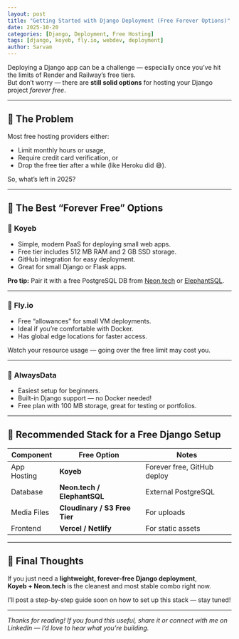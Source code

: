 ```yaml
---
layout: post
title: "Getting Started with Django Deployment (Free Forever Options)"
date: 2025-10-20
categories: [Django, Deployment, Free Hosting]
tags: [django, koyeb, fly.io, webdev, deployment]
author: Sarvam
---
```


Deploying a Django app can be a challenge — especially once you’ve hit the limits of Render and Railway’s free tiers.  
But don’t worry — there are **still solid options** for hosting your Django project *forever free*.

---

## 🧭 The Problem

Most free hosting providers either:
- Limit monthly hours or usage,  
- Require credit card verification, or  
- Drop the free tier after a while (like Heroku did 😅).

So, what’s left in 2025?

---

## 🚀 The Best “Forever Free” Options

### 🥇 **Koyeb**
- Simple, modern PaaS for deploying small web apps.
- Free tier includes 512 MB RAM and 2 GB SSD storage.
- GitHub integration for easy deployment.
- Great for small Django or Flask apps.

**Pro tip:** Pair it with a free PostgreSQL DB from [Neon.tech](https://neon.tech) or [ElephantSQL](https://www.elephantsql.com/).

---

### 🥈 **Fly.io**
- Free “allowances” for small VM deployments.
- Ideal if you’re comfortable with Docker.
- Has global edge locations for faster access.

Watch your resource usage — going over the free limit may cost you.

---

### 🥉 **AlwaysData**
- Easiest setup for beginners.
- Built-in Django support — no Docker needed!
- Free plan with 100 MB storage, great for testing or portfolios.

---

## 🧰 Recommended Stack for a Free Django Setup

| Component | Free Option | Notes |
|------------|--------------|-------|
| App Hosting | **Koyeb** | Forever free, GitHub deploy |
| Database | **Neon.tech / ElephantSQL** | External PostgreSQL |
| Media Files | **Cloudinary / S3 Free Tier** | For uploads |
| Frontend | **Vercel / Netlify** | For static assets |

---

## 🎯 Final Thoughts

If you just need a **lightweight, forever-free Django deployment**,  
**Koyeb + Neon.tech** is the cleanest and most stable combo right now.

I’ll post a step-by-step guide soon on how to set up this stack — stay tuned!

---

*Thanks for reading! If you found this useful, share it or connect with me on LinkedIn — I’d love to hear what you’re building.*
